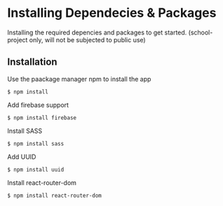 # Installing Dependecies & Packages
Installing the required depencies and packages to get started.
(school-project only, will not be subjected to public use)

## Installation
Use the paackage manager npm to install the app
```
$ npm install
```

Add firebase support
```
$ npm install firebase
```

Install SASS
```
$ npm install sass
```

Add UUID
```
$ npm install uuid
```

Install react-router-dom
```
$ npm install react-router-dom
```
